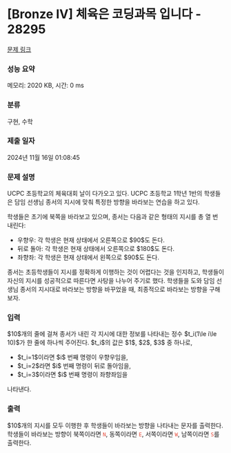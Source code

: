 # [Bronze IV] 체육은 코딩과목 입니다 - 28295 

[문제 링크](https://www.acmicpc.net/problem/28295) 

### 성능 요약

메모리: 2020 KB, 시간: 0 ms

### 분류

구현, 수학

### 제출 일자

2024년 11월 16일 01:08:45

### 문제 설명

<p>UCPC 초등학교의 체육대회 날이 다가오고 있다. UCPC 초등학교 1학년 1반의 학생들은 담임 선생님 종서의 지시에 맞춰 특정한 방향을 바라보는 연습을 하고 있다.</p>

<p>학생들은 초기에 북쪽을 바라보고 있으며, 종서는 다음과 같은 형태의 지시를 총 열 번 내린다:</p>

<ul>
	<li>우향우: 각 학생은 현재 상태에서 오른쪽으로 $90$도 돈다.</li>
	<li>뒤로 돌아: 각 학생은 현재 상태에서 오른쪽으로 $180$도 돈다.</li>
	<li>좌향좌: 각 학생은 현재 상태에서 왼쪽으로 $90$도 돈다.</li>
</ul>

<p>종서는 초등학생들이 지시를 정확하게 이행하는 것이 어렵다는 것을 인지하고, 학생들이 자신의 지시를 성공적으로 따른다면 사탕을 나누어 주기로 했다. 학생들을 도와 담임 선생님 종서의 지시대로 바라보는 방향을 바꾸었을 때, 최종적으로 바라보는 방향을 구해보자.</p>

### 입력 

 <p>$10$개의 줄에 걸쳐 종서가 내린 각 지시에 대한 정보를 나타내는 정수 $t_i(1\le i\le 10)$가 한 줄에 하나씩 주어진다. $t_i$의 값은 $1$, $2$, $3$ 중 하나로,</p>

<ul>
	<li>$t_i=1$이라면 $i$ 번째 명령이 우향우임을,</li>
	<li>$t_i=2$라면 $i$ 번째 명령이 뒤로 돌아임을,</li>
	<li>$t_i=3$이라면 $i$ 번째 명령이 좌향좌임을</li>
</ul>

<p>나타낸다.</p>

### 출력 

 <p>$10$개의 지시를 모두 이행한 후 학생들이 바라보는 방향을 나타내는 문자를 출력한다. 학생들이 바라보는 방향이 북쪽이라면 <span style="color:#e74c3c;"><code>N</code></span>, 동쪽이라면 <span style="color:#e74c3c;"><code>E</code></span>, 서쪽이라면 <span style="color:#e74c3c;"><code>W</code></span>, 남쪽이라면 <span style="color:#e74c3c;"><code>S</code></span>를 출력한다.</p>

